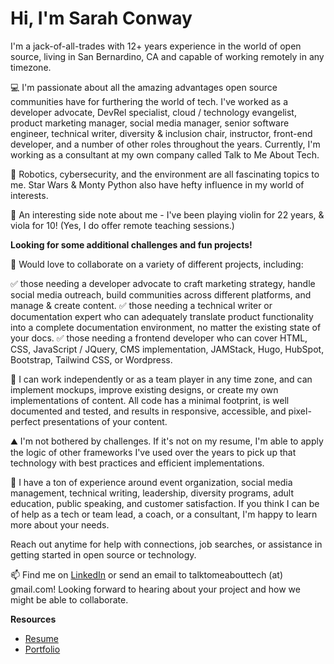 # Hi, I'm Sarah Conway
I'm a jack-of-all-trades with 12+ years experience in the world of open source, living in San Bernardino, CA and capable of working remotely in any timezone.

💻 I'm passionate about all the amazing advantages open source communities have for furthering the world of tech. I've worked as a developer advocate, DevRel specialist, cloud / technology evangelist, product marketing manager, social media manager, senior software engineer, technical writer, diversity & inclusion chair, instructor, front-end developer, and a number of other roles throughout the years. Currently, I'm working as a consultant at my own company called Talk to Me About Tech.

👀 Robotics, cybersecurity, and the environment are all fascinating topics to me. Star Wars & Monty Python also have hefty influence in my world of interests.

🎻 An interesting side note about me - I've been playing violin for 22 years, & viola for 10! (Yes, I do offer remote teaching sessions.)

**Looking for some additional challenges and fun projects!**

💞️ Would love to collaborate on a variety of different projects, including:

✅ those needing a developer advocate to craft marketing strategy, handle social media outreach, build communities across different platforms, and manage & create content.
✅ those needing a technical writer or documentation expert who can adequately translate product functionality into a complete documentation environment, no matter the existing state of your docs.
✅ those needing a frontend developer who can cover HTML, CSS, JavaScript / JQuery, CMS implementation, JAMStack, Hugo, HubSpot, Bootstrap, Tailwind CSS, or Wordpress. 
    
📄 I can work independently or as a team player in any time zone, and can implement mockups, improve existing designs, or create my own implementations of content. All code has a minimal footprint, is well documented and tested, and results in responsive, accessible, and pixel-perfect presentations of your content.

⛰️ I'm not bothered by challenges. If it's not on my resume, I'm able to apply the logic of other frameworks I've used over the years to pick up that technology with best practices and efficient implementations.

💬 I have a ton of experience around event organization, social media management, technical writing, leadership, diversity programs, adult education, public speaking, and customer satisfaction. If you think I can be of help as a tech or team lead, a coach, or a consultant, I'm happy to learn more about your needs.

Reach out anytime for help with connections, job searches, or assistance in getting started in open source or technology.

📫 Find me on [LinkedIn](https://www.linkedin.com/in/sarah-conway-05785570/) or send an email to talktomeabouttech (at) gmail.com! Looking forward to hearing about your project and how we might be able to collaborate.

**Resources**

- [Resume](https://docs.google.com/document/d/1UGqwXq7kNPM_h_eNvbgHWS_a9DwNlIb8/edit?usp=sharing&ouid=107299840484468423082&rtpof=true&sd=true)
- [Portfolio](https://docs.google.com/document/d/1UGqwXq7kNPM_h_eNvbgHWS_a9DwNlIb8/edit?usp=sharing&ouid=107299840484468423082&rtpof=true&sd=true)
